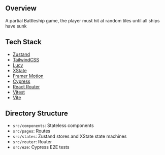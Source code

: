 ## Overview

A partial Battleship game, the player must hit at random tiles until all ships have sunk

## Tech Stack

- [Zustand](https://github.com/pmndrs/zustand)
- [TailwindCSS](https://tailwindcss.com)
- [Lucy](https://lucylang.org)
- [XState](https://xstate.js.org)
- [Framer Motion](https://www.framer.com/motion/introduction/)
- [Cypress](https://www.cypress.io)
- [React Router](https://reactrouter.com/en/main)
- [Vitest](https://vitest.dev)
- [Vite](https://vitejs.dev)

## Directory Structure

- `src/components`: Stateless components
- `src/pages`: Routes
- `src/states`: Zustand stores and XState state machines
- `src/router`: Router
- `src/e2e`: Cypress E2E tests
